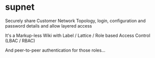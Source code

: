 supnet
======

Securely share Customer Network Topology, login, configuration and password details and allow layered access

It's a Markup-less Wiki with Label / Lattice / Role based Access Control (LBAC / RBAC)

And peer-to-peer authentication for those roles...